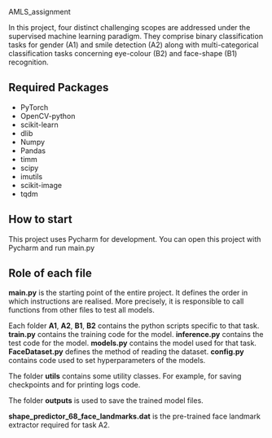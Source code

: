 AMLS_assignment

In this project, four distinct challenging scopes are addressed under the supervised machine learning paradigm. They comprise binary classification tasks for gender (A1) and smile detection (A2) along with multi-categorical classification tasks concerning eye-colour (B2) and face-shape (B1) recognition.

## Required Packages

- PyTorch
- OpenCV-python
- scikit-learn
- dlib
- Numpy
- Pandas
- timm
- scipy
- imutils
- scikit-image
- tqdm

## How to start

This project uses Pycharm for development. You can open this project with Pycharm and run main.py

## Role of each file

**main.py** is the starting point of the entire project. It defines the order in which instructions are realised. More precisely, it is responsible to call functions from other files to test all models.

Each folder **A1**, **A2**, **B1**, **B2** contains the python scripts specific to that task. **train.py** contains the training code for the model. **inference.py** contains the test code for the model. **models.py** contains the model used for that task. **FaceDataset.py** defines the method of reading the dataset. **config.py** contains code used to set hyperparameters of the models.

The folder **utils** contains some utility classes. For example, for saving checkpoints and for printing logs code.

The folder **outputs** is used to save the trained model files.

**shape_predictor_68_face_landmarks.dat** is the pre-trained face landmark extractor required for task A2.
